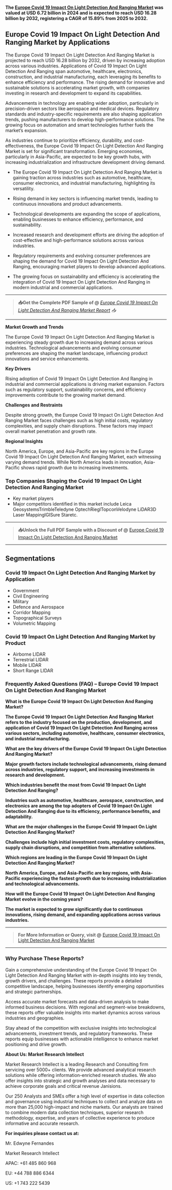 <p><strong>The <a href="https://www.marketresearchintellect.com/download-sample/?rid=543684&amp;utm_source=Pulse-April-Europe&amp;utm_medium=852">Europe Covid 19 Impact On Light Detection And Ranging Market</a> was valued at USD 6.72 billion in 2024 and is expected to reach USD 16.28 billion by 2032, registering a CAGR of 15.89% from 2025 to 2032.</strong></p><h2>Europe Covid 19 Impact On Light Detection And Ranging Market by Applications&nbsp;</h2><p><p>The Europe Covid 19 Impact On Light Detection And Ranging Market is projected to reach USD 16.28 billion by 2032, driven by increasing adoption across various industries. Applications of Covid 19 Impact On Light Detection And Ranging span automotive, healthcare, electronics, construction, and industrial manufacturing, each leveraging its benefits to enhance efficiency and performance. The rising demand for innovative and sustainable solutions is accelerating market growth, with companies investing in research and development to expand its capabilities.</p><p>Advancements in technology are enabling wider adoption, particularly in precision-driven sectors like aerospace and medical devices. Regulatory standards and industry-specific requirements are also shaping application trends, pushing manufacturers to develop high-performance solutions. The growing focus on automation and smart technologies further fuels the market&rsquo;s expansion.</p><p>As industries continue to prioritize efficiency, durability, and cost-effectiveness, the Europe Covid 19 Impact On Light Detection And Ranging Market is set for significant transformation. Emerging economies, particularly in Asia-Pacific, are expected to be key growth hubs, with increasing industrialization and infrastructure development driving demand.</p></p><ul><li><p>The Europe Covid 19 Impact On Light Detection And Ranging Market is gaining traction across industries such as automotive, healthcare, consumer electronics, and industrial manufacturing, highlighting its versatility.</p></li><li><p>Rising demand in key sectors is influencing market trends, leading to continuous innovations and product advancements.</p></li><li><p>Technological developments are expanding the scope of applications, enabling businesses to enhance efficiency, performance, and sustainability.</p></li><li><p>Increased research and development efforts are driving the adoption of cost-effective and high-performance solutions across various industries.</p></li><li><p>Regulatory requirements and evolving consumer preferences are shaping the demand for Covid 19 Impact On Light Detection And Ranging, encouraging market players to develop advanced applications.</p></li><li><p>The growing focus on sustainability and efficiency is accelerating the integration of Covid 19 Impact On Light Detection And Ranging in modern industrial and commercial applications.</p></li></ul><hr /><blockquote><p><strong><span class="font-[700]">📥Get the Complete PDF Sample of @ </span></strong><em><span class="font-[700]"><a href="https://www.marketresearchintellect.com/download-sample/?rid=543684&amp;utm_source=Pulse-April-Europe&amp;utm_medium=852" target="_blank" data-tracking-control-name="article-ssr-frontend-pulse_little-text-block" data-tracking-will-navigate="" data-test-link="">Europe Covid 19 Impact On Light Detection And Ranging Market Report</a>&nbsp;📥</span></em></p></blockquote><hr /><p class="" data-start="77" data-end="360"><strong data-start="77" data-end="105">Market Growth and Trends</strong></p><p class="" data-start="77" data-end="360">The Europe Covid 19 Impact On Light Detection And Ranging Market is experiencing steady growth due to increasing demand across various industries. Technological advancements and evolving consumer preferences are shaping the market landscape, influencing product innovations and service enhancements.</p><p class="" data-start="362" data-end="606"><strong data-start="362" data-end="377">Key Drivers</strong></p><p class="" data-start="362" data-end="606">Rising adoption of Covid 19 Impact On Light Detection And Ranging in industrial and commercial applications is driving market expansion. Factors such as regulatory support, sustainability concerns, and efficiency improvements contribute to the growing market demand.</p><p class="" data-start="608" data-end="849"><strong data-start="608" data-end="637">Challenges and Restraints</strong></p><p class="" data-start="608" data-end="849">Despite strong growth, the Europe Covid 19 Impact On Light Detection And Ranging Market faces challenges such as high initial costs, regulatory complexities, and supply chain disruptions. These factors may impact overall market penetration and growth rate.</p><p class="" data-start="851" data-end="1095"><strong data-start="851" data-end="872">Regional Insights</strong></p><p class="" data-start="851" data-end="1095">North America, Europe, and Asia-Pacific are key regions in the Europe Covid 19 Impact On Light Detection And Ranging Market, each witnessing varying demand trends. While North America leads in innovation, Asia-Pacific shows rapid growth due to increasing investments.</p><p><h3>Top Companies Shaping the Covid 19 Impact On Light Detection And Ranging Market </h3><ul><li>Key market players</li><li>Major competitors identified in this market include Leica GeosystemsTrimbleTeledyne OptechRieglTopconVelodyne LiDAR3D Laser MappingIGISure Staretc.</li></ul></p><hr /><blockquote><p><strong>📥Unlock the Full PDF Sample with a Discount of @</strong> <a href="https://www.marketresearchintellect.com/ask-for-discount/?rid=543684&amp;utm_source=Pulse-April-Europe&amp;utm_medium=852">Europe Covid 19 Impact On Light Detection And Ranging Market</a></p></blockquote><hr /><p><h2>Segmentations</h2><h3>Covid 19 Impact On Light Detection And Ranging Market by Application</h3><ul><li>Government</li><li>Civil Engineering</li><li>Military</li><li>Defence and Aerospace</li><li>Corridor Mapping</li><li>Topographical Surveys</li><li>Volumetric Mapping</li></ul><h3>Covid 19 Impact On Light Detection And Ranging Market by Product</h3><ul><li>Airborne LIDAR</li><li>Terrestrial LIDAR</li><li>Mobile LIDAR</li><li>Short Range LIDAR</li></ul></p><h3><strong>Frequently Asked Questions (FAQ) &ndash; Europe Covid 19 Impact On Light Detection And Ranging Market</strong></h3><p><strong>What is the Europe Covid 19 Impact On Light Detection And Ranging Market?</strong></p><p><strong>The Europe Covid 19 Impact On Light Detection And Ranging Market refers to the industry focused on the production, development, and application of Covid 19 Impact On Light Detection And Ranging across various sectors, including automotive, healthcare, consumer electronics, and industrial manufacturing.</strong></p><p><strong>What are the key drivers of the Europe Covid 19 Impact On Light Detection And Ranging Market?</strong></p><p><strong>Major growth factors include technological advancements, rising demand across industries, regulatory support, and increasing investments in research and development.</strong></p><p><strong>Which industries benefit the most from Covid 19 Impact On Light Detection And Ranging?</strong></p><p><strong>Industries such as automotive, healthcare, aerospace, construction, and electronics are among the top adopters of Covid 19 Impact On Light Detection And Ranging due to its efficiency, performance benefits, and adaptability.</strong></p><p><strong>What are the major challenges in the Europe Covid 19 Impact On Light Detection And Ranging Market?</strong></p><p><strong>Challenges include high initial investment costs, regulatory complexities, supply chain disruptions, and competition from alternative solutions.</strong></p><p><strong>Which regions are leading in the Europe Covid 19 Impact On Light Detection And Ranging Market?</strong></p><p><strong>North America, Europe, and Asia-Pacific are key regions, with Asia-Pacific experiencing the fastest growth due to increasing industrialization and technological advancements.</strong></p><p><strong>How will the Europe Covid 19 Impact On Light Detection And Ranging Market evolve in the coming years?</strong></p><p><strong>The market is expected to grow significantly due to continuous innovations, rising demand, and expanding applications across various industries.</strong></p><hr /><blockquote><p><span class="font-[700]"><strong>For More Information or Query, visit&nbsp;@</strong>&nbsp;</span><span class="font-[700]"><a href="https://www.marketresearchintellect.com/product/covid-19-impact-on-light-detection-and-ranging-market-size-forecast/?utm_source=Linkedin&utm_medium=852" target="_blank" data-tracking-control-name="article-ssr-frontend-pulse_little-text-block" data-tracking-will-navigate="" data-test-link="">Europe Covid 19 Impact On Light Detection And Ranging Market</a></span></p></blockquote><hr /><h3><strong data-start="0" data-end="31">Why Purchase These Reports?</strong></h3><p class="" data-start="35" data-end="297">Gain a comprehensive understanding of the Europe Covid 19 Impact On Light Detection And Ranging Market with in-depth insights into key trends, growth drivers, and challenges. These reports provide a detailed competitive landscape, helping businesses identify emerging opportunities and strategic partnerships.</p><p class="" data-start="299" data-end="540">Access accurate market forecasts and data-driven analysis to make informed business decisions. With regional and segment-wise breakdowns, these reports offer valuable insights into market dynamics across various industries and geographies.</p><p class="" data-start="542" data-end="784">Stay ahead of the competition with exclusive insights into technological advancements, investment trends, and regulatory frameworks. These reports equip businesses with actionable intelligence to enhance market positioning and drive growth.</p><p><strong><span class="font-[700]">About Us: Market Research Intellect</span></strong></p><p><span class="">Market Research Intellect is a leading Research and Consulting firm servicing over 5000+ clients. We provide advanced analytical research solutions while offering information-enriched research studies.&nbsp;</span>We also offer insights into strategic and growth analyses and data necessary to achieve corporate goals and critical revenue Janisions.</p><p><span class="">Our 250 Analysts and SMEs offer a high level of expertise in data collection and governance using industrial techniques to collect and analyze data on more than 25,000 high-impact and niche markets. Our analysts are trained to combine modern data collection techniques, superior research methodology, expertise, and years of collective experience to produce informative and accurate research.</span></p><p><strong>For inquiries please contact us at:</strong></p><p>Mr. Edwyne Fernandes</p><p>Market Research Intellect</p><p>APAC: +61 485 860 968</p><p>EU: +44 788 886 6344</p><p>US: +1 743 222 5439</p>